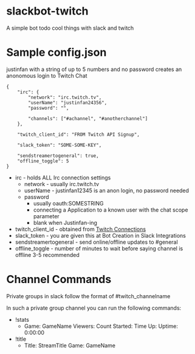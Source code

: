 # slackbot-twitch
A simple bot todo cool things with slack and twitch

# Sample config.json

justinfan with a string of up to 5 numbers and no password creates an anonomous login to Twitch Chat

```
{
    "irc": {
        "network": "irc.twitch.tv",
        "userName": "justinfan24356",
        "password": "",

        "channels": ["#achannel", "#anotherchannel"]
    },

    "twitch_client_id": "FROM Twitch API Signup",

    "slack_token": "SOME-SOME-KEY",

    "sendstreamertogeneral": true,
    "offline_toggle": 5
}
```

  - irc - holds ALL Irc connection settings
    - network - usually irc.twitch.tv
    - userName - justinfan12345 is an anon login, no password needed
    - password
      - usually oauth:SOMESTRING
      - connecting a Application to a known user with the chat scope parameter
      - blank when Justinfan-ing
  - twitch_client_id - obtained from [Twitch Connections](http://www.twitch.tv/settings/connections)
  - slack_token - you are given this at Bot Creation in Slack Integrations
  - sendstreamertogeneral - send online/offline updates to #general
  - offline_toggle - number of minutes to wait before saying channel is offline 3-5 recommended

# Channel Commands

Private groups in slack follow the format of #twitch_channelname

In such a private group channel you can run the following commands:

  - !stats
    - Game: GameName Viewers: Count Started: Time Up: Uptime: 0:00:00
  - !title
    - Title: StreamTitle Game: GameName

